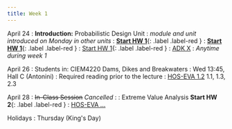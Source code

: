 ```yaml
---
title: Week 1
---
```


<!-- <a href="" target="_blank">link</a> -->
<!-- <a href="https://tudelft-citg.github.io/HOS-prob-design/intro.html" target="_blank">HOS book</a> -->
<!-- <a href="https://tudelft-citg.github.io/HOS-prob-design/unlisted/assignment.html" target="_blank">Start HW 1</a> -->
April 24
: **Introduction:** Probabilistic Design Unit
: *module and unit introduced on Monday in other units*
: <a href="https://tudelft-citg.github.io/HOS-prob-design/intro.html" target="_blank">**Start HW 1**</a>{: .label .label-red }
: **<a href="https://tudelft-citg.github.io/HOS-prob-design/intro.html" target="_blank">Start HW 1</a>**{: .label .label-red }
: <a href="https://tudelft-citg.github.io/HOS-prob-design/intro.html" target="_blank">Start HW 1</a>{: .label .label-red }
  : [ADK X](https://doi.org/10.1017/9781108991889)
: *Anytime during week 1*

April 26
: Students in: CIEM4220 Dams, Dikes and Breakwaters
: Wed 13:45, Hall C (Antonini)
: Required reading prior to the lecture 
  : [HOS-EVA 1.2](https://tudelft-citg.github.io/HOS-prob-design/EVA/RT.html) 1.1, 1.3, 2.3

April 28
: ~~In-Class Session~~ *Cancelled*
  : 
: Extreme Value Analysis **Start HW 2**{: .label .label-red }
  : [HOS-EVA ...](#)

Holidays
: Thursday (King's Day)
